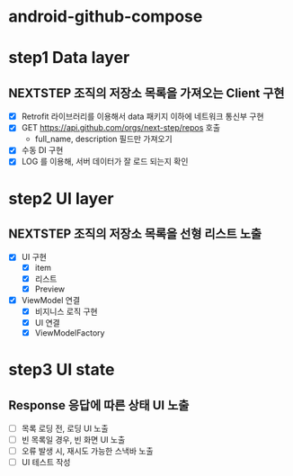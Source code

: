 # android-github-compose

# step1 Data layer

## NEXTSTEP 조직의 저장소 목록을 가져오는 Client 구현

- [x] Retrofit 라이브러리를 이용해서 data 패키지 이하에 네트워크 통신부 구현
- [x] GET https://api.github.com/orgs/next-step/repos 호출
    - full_name, description 필드만 가져오기
- [x] 수동 DI 구현
- [x] LOG 를 이용해, 서버 데이터가 잘 로드 되는지 확인

# step2 UI layer

## NEXTSTEP 조직의 저장소 목록을 선형 리스트 노출

- [x] UI 구현
  - [x] item
  - [x] 리스트
  - [x] Preview
- [x] ViewModel 연결
  - [x] 비지니스 로직 구현
  - [x] UI 연결
  - [x] ViewModelFactory

# step3 UI state

## Response 응답에 따른 상태 UI 노출 

- [ ] 목록 로딩 전, 로딩 UI 노출
- [ ] 빈 목록일 경우, 빈 화면 UI 노출
- [ ] 오류 발생 시, 재시도 가능한 스낵바 노출 
- [ ] UI 테스트 작성